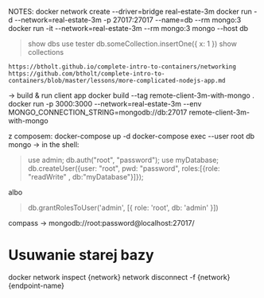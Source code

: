 NOTES:
docker network create --driver=bridge real-estate-3m
docker run -d --network=real-estate-3m -p 27017:27017 --name=db --rm mongo:3
docker run -it --network=real-estate-3m --rm mongo:3 mongo --host db

>show dbs
>use tester
>db.someCollection.insertOne({ x: 1 })
>show collections

```
https://btholt.github.io/complete-intro-to-containers/networking
https://github.com/btholt/complete-intro-to-containers/blob/master/lessons/more-complicated-nodejs-app.md
``` 

-> build & run client app
docker build --tag remote-client-3m-with-mongo .
docker run -p 3000:3000 --network=real-estate-3m --env MONGO_CONNECTION_STRING=mongodb://db:27017 remote-client-3m-with-mongo

z composem:
docker-compose up -d
docker-compose exec --user root db mongo
-> in the shell:
>use admin;
>db.auth("root", "password");
>use myDatabase;
>db.createUser({user: "root", pwd: "password", roles:[{role: "readWrite" , db:"myDatabase"}]});

albo

>db.grantRolesToUser('admin', [{ role: 'root', db: 'admin' }])

compass -> mongodb://root:password@localhost:27017/



Usuwanie starej bazy
====================
docker network inspect {network}
network disconnect -f {network} {endpoint-name}
